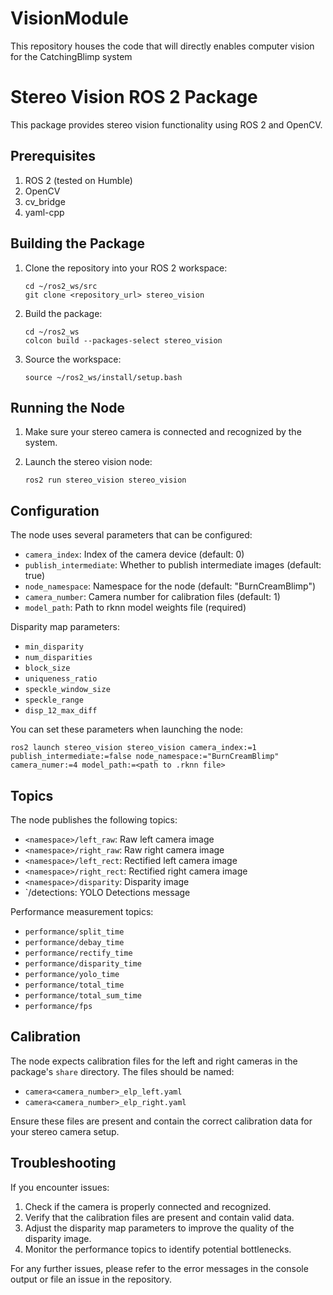 # VisionModule
This repository houses the code that will directly enables computer vision for the CatchingBlimp system

# Stereo Vision ROS 2 Package

This package provides stereo vision functionality using ROS 2 and OpenCV.

## Prerequisites

1. ROS 2 (tested on Humble)
2. OpenCV
3. cv_bridge
4. yaml-cpp

## Building the Package

1. Clone the repository into your ROS 2 workspace:
   ```
   cd ~/ros2_ws/src
   git clone <repository_url> stereo_vision
   ```

2. Build the package:
   ```
   cd ~/ros2_ws
   colcon build --packages-select stereo_vision
   ```

3. Source the workspace:
   ```
   source ~/ros2_ws/install/setup.bash
   ```

## Running the Node

1. Make sure your stereo camera is connected and recognized by the system.

2. Launch the stereo vision node:
   ```
   ros2 run stereo_vision stereo_vision
   ```

## Configuration

The node uses several parameters that can be configured:

- `camera_index`: Index of the camera device (default: 0)
- `publish_intermediate`: Whether to publish intermediate images (default: true)
- `node_namespace`: Namespace for the node (default: "BurnCreamBlimp")
- `camera_number`: Camera number for calibration files (default: 1)
- `model_path`: Path to rknn model weights file (required)

Disparity map parameters:
- `min_disparity`
- `num_disparities`
- `block_size`
- `uniqueness_ratio`
- `speckle_window_size`
- `speckle_range`
- `disp_12_max_diff`

You can set these parameters when launching the node:

```
ros2 launch stereo_vision stereo_vision camera_index:=1 publish_intermediate:=false node_namespace:="BurnCreamBlimp" camera_numer:=4 model_path:=<path to .rknn file>
```

## Topics

The node publishes the following topics:

- `<namespace>/left_raw`: Raw left camera image
- `<namespace>/right_raw`: Raw right camera image
- `<namespace>/left_rect`: Rectified left camera image
- `<namespace>/right_rect`: Rectified right camera image
- `<namespace>/disparity`: Disparity image
- `<namespace>/detections: YOLO Detections message

Performance measurement topics:
- `performance/split_time`
- `performance/debay_time`
- `performance/rectify_time`
- `performance/disparity_time`
- `performance/yolo_time`
- `performance/total_time`
- `performance/total_sum_time`
- `performance/fps`

## Calibration

The node expects calibration files for the left and right cameras in the package's `share` directory. The files should be named:

- `camera<camera_number>_elp_left.yaml`
- `camera<camera_number>_elp_right.yaml`

Ensure these files are present and contain the correct calibration data for your stereo camera setup.

## Troubleshooting

If you encounter issues:

1. Check if the camera is properly connected and recognized.
2. Verify that the calibration files are present and contain valid data.
3. Adjust the disparity map parameters to improve the quality of the disparity image.
4. Monitor the performance topics to identify potential bottlenecks.

For any further issues, please refer to the error messages in the console output or file an issue in the repository.
